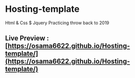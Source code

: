 # Hosting-template
Html &amp; Css $ Jquery Practicing throw back to 2019

## Live Preview : [https://osama6622.github.io/Hosting-template/](https://osama6622.github.io/Hosting-template/)
